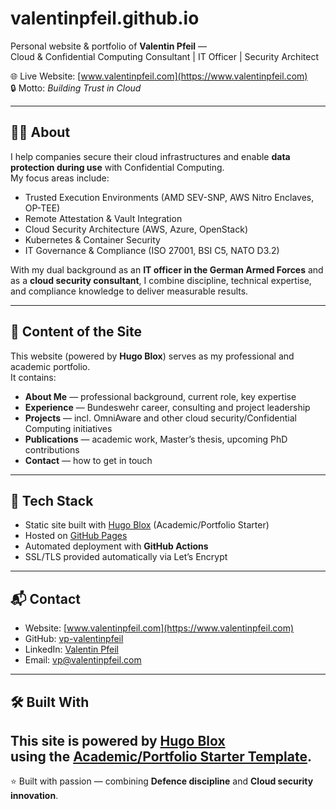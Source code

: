 # valentinpfeil.github.io

Personal website & portfolio of **Valentin Pfeil** —  
Cloud & Confidential Computing Consultant | IT Officer | Security Architect

🌐 Live Website: [www.valentinpfeil.com](https://www.valentinpfeil.com)  
🔒 Motto: *Building Trust in Cloud*  

---

## 👨‍💻 About
I help companies secure their cloud infrastructures and enable **data protection during use** with Confidential Computing.  
My focus areas include:

- Trusted Execution Environments (AMD SEV-SNP, AWS Nitro Enclaves, OP-TEE)  
- Remote Attestation & Vault Integration  
- Cloud Security Architecture (AWS, Azure, OpenStack)  
- Kubernetes & Container Security  
- IT Governance & Compliance (ISO 27001, BSI C5, NATO D3.2)  

With my dual background as an **IT officer in the German Armed Forces** and as a **cloud security consultant**, I combine discipline, technical expertise, and compliance knowledge to deliver measurable results.  

---

## 📂 Content of the Site
This website (powered by **Hugo Blox**) serves as my professional and academic portfolio.  
It contains:

- **About Me** — professional background, current role, key expertise  
- **Experience** — Bundeswehr career, consulting and project leadership  
- **Projects** — incl. OmniAware and other cloud security/Confidential Computing initiatives  
- **Publications** — academic work, Master’s thesis, upcoming PhD contributions  
- **Contact** — how to get in touch  

---

## 🚀 Tech Stack
- Static site built with [Hugo Blox](https://hugoblox.com/) (Academic/Portfolio Starter)  
- Hosted on [GitHub Pages](https://pages.github.com/)  
- Automated deployment with **GitHub Actions**  
- SSL/TLS provided automatically via Let’s Encrypt  

---

## 📬 Contact
- Website: [www.valentinpfeil.com](https://www.valentinpfeil.com)  
- GitHub: [vp-valentinpfeil](https://github.com/vp-valentinpfeil)  
- LinkedIn: [Valentin Pfeil](https://www.linkedin.com/in/valentinpfeil)  
- Email: [vp@valentinpfeil.com](mailto:vp@valentinpfeil.com)  

---

## 🛠️ Built With
This site is powered by [Hugo Blox](https://hugoblox.com/)  
using the [Academic/Portfolio Starter Template](https://github.com/HugoBlox/theme-academic-cv).
---

⭐️ Built with passion — combining **Defence discipline** and **Cloud security innovation**.  
